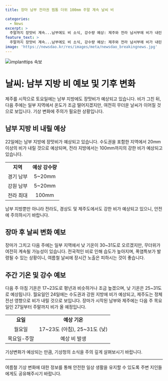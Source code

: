 ```yaml
---
title: 장마 남부 전라권 찜통 더위 100mm 주말 계속 날씨 비

categories:
  - News
excerpt: >
  주말까지 장맛비 계속...남부에도 비 소식, 강수량 예상: 제주와 전라 남서부에 비가 내린 뒤, 토요일 낮 12시부터 오후 3시까지 경기, 강원 남부 지역에도 5~20mm의 비가 내릴 것으로 예상된다. 전라는 최대 100mm, 경상·제주는 80mm 예상. 다음 주에는 무더위가 풀릴 전망이지만, 남부와 제주는 27일부터 다음 주 전체에도 비가 올 가능성 있음.
feature_text: >
  주말까지 장맛비 계속...남부에도 비 소식, 강수량 예상: 제주와 전라 남서부에 비가 내린 뒤, 토요일 낮 12시부터 오후 3시까지 경기, 강원 남부 지역에도 5~20mm의 비가 내릴 것으로 예상된다. 전라는 최대 100mm, 경상·제주는 80mm 예상. 다음 주에는 무더위가 풀릴 전망이지만, 남부와 제주는 27일부터 다음 주 전체에도 비가 올 가능성 있음.
image: 'https://newsdao.kr/res/images/meta/newsdao_breakingnews.jpg'
---
```


<p><img src="https://newsdao.kr/res/images/meta/newsdao_breakingnews.jpg" alt="implanttips 속보" /></p>

<h1>날씨: 남부 지방 비 예보 및 기후 변화</h1>

<p data-ke-size="size16">제주를 시작으로 토요일에는 남부 지방에도 장맛비가 예상되고 있습니다. 비가 그친 뒤, 다음 주에는 일부 지역에서 온도가 조금 떨어지겠지만, 여전히 무더운 날씨가 이어질 것으로 보입니다. 기상 변화에 주의가 필요한 상황입니다.</p>

<h2 data-ke-size="size26">남부 지방 비 내릴 예상</h2>

<p>22일에는 남부 지방에 장맛비가 예상되고 있습니다. 수도권을 포함한 지역에서 20mm 이상의 비가 내릴 것으로 예상되며, 전라 지방에서는 100mm까지의 강한 비가 예상되고 있습니다.</p>

<table>
    <tr>
        <td style="text-align: center; height: 17px;"><b>지역</b></td>
        <td style="text-align: center; height: 17px;"><b>예상 강수량</b></td>
    </tr>
    <tr>
        <td style="text-align: center; height: 17px;">경기 남부</td>
        <td style="text-align: center; height: 17px;">5~20mm</td>
    </tr>
    <tr>
        <td style="text-align: center; height: 17px;">강원 남부</td>
        <td style="text-align: center; height: 17px;">5~20mm</td>
    </tr>
    <tr>
        <td style="text-align: center; height: 17px;">전라 최대</td>
        <td style="text-align: center; height: 17px;">100mm</td>
    </tr>
</table>

<p>남부 지방뿐만 아니라 전라도, 경상도 및 제주도에서도 강한 비가 예상되고 있으니, 안전에 주의하시기 바랍니다.</p>

<h2 data-ke-size="size26">장마 후 날씨 변화 예보</h2>

<p>장마가 그치고 다음 주에는 일부 지역에서 낮 기온이 30~31도로 오르겠지만, 무더위가 여전히 계속될 가능성이 있습니다. 전국적인 비로 인해 습도가 높아지며, 폭염특보가 발령될 수 있는 상황이니, 여름철 날씨에 장시간 노출은 피하시는 것이 좋습니다.</p>

<h2 data-ke-size="size26">주간 기온 및 강수 예보</h2>

<p>다음 주 아침 기온은 17~23도로 평년과 비슷하거나 조금 높겠으며, 낮 기온은 25~31도로 예상됩니다. 월요일인 24일에는 수도권과 강원 지방에 비가 예상되고, 제주도는 정체전선 영향으로 비가 내릴 것으로 보입니다. 장마가 시작된 남부와 제주에는 다음 주 목요일인 27일부터 주말까지 비가 올 예정입니다.</p>

<table>
    <tr>
        <td style="text-align: center; height: 17px;"><b>요일</b></td>
        <td style="text-align: center; height: 17px;"><b>예상 기온</b></td>
    </tr>
    <tr>
        <td style="text-align: center; height: 17px;">월요일</td>
        <td style="text-align: center; height: 17px;">17~23도 (아침), 25~31도 (낮)</td>
    </tr>
    <tr>
        <td style="text-align: center; height: 17px;">목요일-주말</td>
        <td style="text-align: center; height: 17px;">예상 비 발생</td>
    </tr>
</table>

<p>기상변화가 예상되는 만큼, 기상청의 소식을 주의 깊게 살펴보시기 바랍니다.</p>

<hr>

<p data-ke-size="size16">여름철 기상 변화에 대한 정보를 통해 안전한 일상 생활을 유지할 수 있도록 주변 지인들에게도 공유해주시기 바랍니다.</p>

